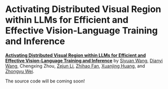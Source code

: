 # Activating Distributed Visual Region within LLMs for Efficient and Effective Vision-Language Training and Inference

[**Activating Distributed Visual Region within LLMs for Efficient and Effective Vision-Language Training and Inference**](https://arxiv.org/abs/2412.12785) by
[Siyuan Wang](https://siyuanwangw.github.io/), 
[Dianyi Wang](https://github.com/AlenjandroWang), 
Chengxing Zhou,
[Zejun Li](https://scholar.google.com/citations?user=FYppLbUAAAAJ&hl=zh-CN),
[Zhihao Fan](https://libertfan.github.io/),
[Xuanjing Huang](https://xuanjing-huang.github.io/), and
[Zhongyu Wei](https://scholar.google.com/citations?user=AjLDxxgAAAAJ&hl=zh-CN).

The source code will be coming soon!
